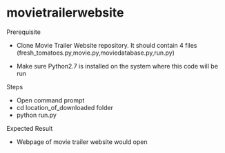 # movietrailerwebsite

Prerequisite
- Clone Movie Trailer Website repository. It should contain 4 files
(fresh_tomatoes.py,movie.py,moviedatabase.py,run.py)

- Make sure Python2.7 is installed on the system where this code will be run

Steps
- Open command prompt
- cd location_of_downloaded folder
- python run.py

Expected Result
- Webpage of movie trailer website would open
